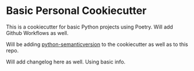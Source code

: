 # Basic Personal Cookiecutter

This is a cookiecutter for basic Python projects using Poetry. Will add Github
Workflows as well.

Will be adding [python-semanticversion](https://python-semanticversion.readthedocs.io/en/latest/) to the cookiecutter as well as to this repo.

Will add changelog here as well. Using basic info.
